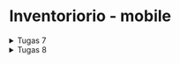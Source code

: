 # Inventoriorio - mobile

<details> 
<summary>Tugas 7</summary>

## Apa perbedaan utama antara stateless dan stateful widget dalam konteks pengembangan aplikasi Flutter?

Stateless widget dalam Flutter tidak menyimpan atau melacak perubahan status internal dan umumnya digunakan untuk tampilan statis. Sementara itu, stateful widget memiliki kemampuan untuk menyimpan dan melacak perubahan status internal, cocok untuk tampilan yang memerlukan pembaruan berdasarkan input atau interaksi pengguna. Stateful widget memerlukan lebih banyak sumber daya dan kompleksitas karena harus mengelola status internal.

| Stateless | Stateful |
| :-: | :-: | 
| Statis | Dinamis |
| Tidak bergantung pada perubahan data atau perilaku | Dapat berubah saat *runtime* tergantung data dan input user |
| Tidak memiliki state, di update hanya jika terdapat perubahan data | Memiliki state internal, di update jika ada perubahan input data atau state |
| Efisien dan sederhana | Lebih kompleks dan memerlukan lebih banyak sumber daya |

## Sebutkan seluruh widget yang kamu gunakan untuk menyelesaikan tugas ini dan jelaskan fungsinya masing-masing.

- MyApp: Berfungsi sebagai widget root dari aplikasi.
- MaterialApp: Mengatur konfigurasi dasar aplikasi seperti judul, tema, dan halaman beranda.
- MyHomePage: Menampilkan antarmuka utama aplikasi.
- Item: Merepresentasikan model item dengan atribut seperti name, icon, dan color.
- ItemCard: Merender kartu untuk setiap item dalam GridView
- GridView: Menampilkan daftar item dalam tata letak grid.
- Scaffold: Menyediakan struktur dasar aplikasi dengan AppBar dan body.
- AppBar: Menampilkan judul aplikasi di bagian atas.
- SingleChildScrollView: Memungkinkan kontennya untuk discroll jika kontennya melebihi ukuran layar.
- Column: Mengatur widget-Widget secara vertikal di dalam SingleChildScrollView.
- Padding: Menambahkan padding pada kontennya.
- Text: Menampilkan teks dengan style tertentu.

## Step by step pengimplementasian

- Menginstal flutter, lalu menginstall ekstensi dart dan flutter dalam vscode.
- Membuat proyek flutter baru dengan nama Inventoriorio
- Dalam direktori `lib`, membuat berkas baru dengan nama `menu.dart`.
- Dalam direktori `lib`, mengisi berkas `main.dart` dengan :
```dart
import 'package:flutter/material.dart';
import 'package:inventoriorio/menu.dart';

void main() {
  runApp(const MyApp());
}

class MyApp extends StatelessWidget {
  const MyApp({super.key});

  // This widget is the root of your application.
  @override
  Widget build(BuildContext context) {
    return MaterialApp(
        title: 'Inventoriorio Mobile',
        debugShowCheckedModeBanner: false,
        theme: ThemeData(
          // This is the theme of your application.
          //
          // TRY THIS: Try running your application with "flutter run". You'll see
          // the application has a blue toolbar. Then, without quitting the app,
          // try changing the seedColor in the colorScheme below to Colors.green
          // and then invoke "hot reload" (save your changes or press the "hot
          // reload" button in a Flutter-supported IDE, or press "r" if you used
          // the command line to start the app).
          //
          // Notice that the counter didn't reset back to zero; the application
          // state is not lost during the reload. To reset the state, use hot
          // restart instead.
          //
          // This works for code too, not just values: Most code changes can be
          // tested with just a hot reload.
          useMaterial3: true,
          colorScheme: ColorScheme.fromSeed(seedColor: Colors.indigo),
        ),
        home: MyHomePage());
  }
}
```
- Dalam direktori `lib`, mengisi berkas `menu.dart` dengan:
```dart
import 'package:flutter/material.dart';

class MyHomePage extends StatelessWidget {
  MyHomePage({Key? key}) : super(key: key);

  final List<Item> items = [
    Item("Lihat Item", Icons.checklist,
        const Color.fromARGB(255, 236, 191, 191)),
    Item("Tambah Item", Icons.add_shopping_cart,
        const Color.fromARGB(255, 177, 252, 206)),
    Item("Logout", Icons.logout, const Color.fromARGB(255, 206, 187, 250)),
  ];
  @override
  Widget build(BuildContext context) {
    return Scaffold(
      appBar: AppBar(
        title: const Text(
          'Inventoriorio',
        ),
      ),
      body: SingleChildScrollView(
        // Widget wrapper yang dapat discroll
        child: Padding(
          padding: const EdgeInsets.all(10.0), // Set padding dari halaman
          child: Column(
            // Widget untuk menampilkan children secara vertikal
            children: <Widget>[
              const Padding(
                padding: EdgeInsets.only(top: 10.0, bottom: 10.0),
                // Widget Text untuk menampilkan tulisan dengan alignment center dan style yang sesuai
                child: Text(
                  'Inventoriorio', // Text yang menandakan toko
                  textAlign: TextAlign.center,
                  style: TextStyle(
                    fontSize: 30,
                    fontWeight: FontWeight.bold,
                  ),
                ),
              ),
              // Grid layout
              GridView.count(
                // Container pada card kita.
                primary: true,
                padding: const EdgeInsets.all(20),
                crossAxisSpacing: 10,
                mainAxisSpacing: 10,
                crossAxisCount: 3,
                shrinkWrap: true,
                children: items.map((Item item) {
                  // Iterasi untuk setiap item
                  return ItemCard(item);
                }).toList(),
              ),
            ],
          ),
        ),
      ),
    );
  }
}

class Item {
  final String name;
  final IconData icon;
  final Color color;

  Item(this.name, this.icon, this.color);
}

class ItemCard extends StatelessWidget {
  final Item item;

  const ItemCard(this.item, {super.key}); // Constructor

  @override
  Widget build(BuildContext context) {
    return Material(
      color: item.color,
      child: InkWell(
        // Area responsive terhadap sentuhan
        onTap: () {
          // Memunculkan SnackBar ketika diklik
          ScaffoldMessenger.of(context)
            ..hideCurrentSnackBar()
            ..showSnackBar(SnackBar(
                content: Text("Kamu telah menekan tombol ${item.name}!")));
        },
        child: Container(
          // Container untuk menyimpan Icon dan Text
          padding: const EdgeInsets.all(8),
          child: Center(
            child: Column(
              mainAxisAlignment: MainAxisAlignment.center,
              children: [
                Icon(
                  item.icon,
                  color: Colors.black,
                  size: 30.0,
                ),
                const Padding(padding: EdgeInsets.all(3)),
                Text(
                  item.name,
                  textAlign: TextAlign.center,
                  style: const TextStyle(color: Colors.black),
                ),
              ],
            ),
          ),
        ),
      ),
    );
  }
}
```

</details>

<details> 
<summary>Tugas 8</summary>

## Jelaskan perbedaan antara Navigator.push() dan Navigator.pushReplacement(), disertai dengan contoh mengenai penggunaan kedua metode tersebut yang tepat!

Navigator.push():
- Digunakan untuk menambahkan layar baru ke dalam tumpukan navigasi.
- Memungkinkan pengguna kembali ke layar sebelumnya dengan menggunakan tombol kembali.
- Menambahkan layar baru di atas layar saat ini.
contoh penggunaan:
```dart
onTap: () {
  Navigator.push(
      context,
      MaterialPageRoute(
        builder: (context) => const ItemFormPage(),
      ));
}
```

Navigator.pushReplacement():
- Digunakan untuk menggantikan layar saat ini dengan layar baru.
- Tidak memungkinkan pengguna untuk kembali ke layar sebelumnya.
- Berguna ketika ingin menggantikan layar login dengan layar utama setelah pengguna berhasil masuk.
contoh penggunaan:
```dart 
onTap: () {
  Navigator.pushReplacement(
      context,
      MaterialPageRoute(
        builder: (context) => MyHomePage(),
      ));
}
```

## Jelaskan masing-masing layout widget pada Flutter dan konteks penggunaannya masing-masing!

1. Container: Widget dasar untuk mengatur properti seperti padding, margin, dan warna latar belakang. Digunakan sebagai wadah untuk elemen-elemen lainnya.
2. Row: Menyusun elemen-elemen secara horizontal.
3. Column: Menyusun elemen-elemen secara vertikal.
4. ListView: Menampilkan daftar elemen secara vertikal yang dapat di-scroll.
5. GridView: Menyusun elemen-elemen dalam bentuk grid, baik secara vertikal maupun horizontal.
6. Stack: Menumpuk elemen-elemen di atas satu sama lain. Digunakan untuk tata letak yang lebih kompleks, di mana elemen-elemen mungkin saling tumpang tindih.
7. Expanded: Digunakan di dalam Row atau Column untuk memberikan ruang yang setara untuk anak-anaknya, memanfaatkan sebanyak mungkin ruang yang tersedia.
8. Flexible: Memberikan fleksibilitas pada widget-child di dalam Row atau Column.
9. Wrap: Membungkus elemen-elemen ke baris baru jika melebihi lebar yang ditentukan.
10. SizedBox: Menentukan dimensi widget dengan lebar dan tinggi tertentu.

## Sebutkan apa saja elemen input pada form yang kamu pakai pada tugas kali ini dan jelaskan mengapa kamu menggunakan elemen input tersebut!

Elemen input yang dipakai untuk form adalah `TextFormField`, digunakan untuk memasukkan input berupa teks

1. TextFormField untuk Nama Item:
   - Decoration: Digunakan untuk memberikan hint, label, dan gaya border pada input.
   - onChanged: Mengambil nilai yang diinputkan dan menyimpannya ke dalam variabel `_name`.
   - Validator: Memastikan bahwa input tidak boleh kosong.

2. TextFormField untuk Jumlah Item:
   - Decoration: Memberikan hint, label, dan gaya border pada input.
   - onChanged: Mengambil nilai yang diinputkan, mengonversinya ke dalam tipe data `int`, dan menyimpannya ke dalam variabel `_amount`.
   - Validator: Memastikan bahwa input tidak boleh kosong dan harus berupa angka.

3. TextFormField untuk Deskripsi:
   - Decoration: Memberikan hint, label, dan gaya border pada input.
   - onChanged: Mengambil nilai yang diinputkan dan menyimpannya ke dalam variabel `_description`.
   - Validator: Memastikan bahwa input tidak boleh kosong.

## Bagaimana penerapan clean architecture pada aplikasi Flutter?

Clean Architecture berfokus pada pemisahan tanggung jawab dan ketergantungan antara lapisan-lapisan dalam aplikasi. Pada aplikasi Flutter, implementasi Clean Architecture melibatkan tiga lapisan utama: Presentation Layer, Domain Layer, dan Data Layer.
- Presentation Layer: Menangani tampilan dan UI.
- Domain Layer: Berisi logika dan aturan aplikasi.
- Data Layer: Menangani akses data.

## Step by step pengimplementasian

- Membuat navigasi dengan membuat drawer dengan nama berkas `left_drawer.dart` yang diisi:
```dart
import 'package:flutter/material.dart';
import 'package:inventoriorio/screens/menu.dart';
import 'package:inventoriorio/screens/item_form.dart'; 

class LeftDrawer extends StatelessWidget {
  const LeftDrawer({super.key});

  @override
  Widget build(BuildContext context) {
    return Drawer(
      child: ListView(
        children: [
          const DrawerHeader(
            decoration: BoxDecoration(
              color: Colors.indigo,
            ),
            child: Column(
              children: [
                Text(
                  'Item List',
                  textAlign: TextAlign.center,
                  style: TextStyle(
                    fontSize: 30,
                    fontWeight: FontWeight.bold,
                    color: Colors.white,
                  ),
                ),
                Padding(padding: EdgeInsets.all(10)),
                Text(
                  "Catat seluruh itemmu di sini!",
                  textAlign: TextAlign.center,
                  style: TextStyle(
                    fontSize: 15,
                    fontWeight: FontWeight.normal,
                    color: Colors.white,
                  ),
                ),
              ],
            ),
          ),
          ListTile(
            leading: const Icon(Icons.home_outlined),
            title: const Text('Halaman Utama'),
            // Bagian redirection ke MyHomePage
            onTap: () {
              Navigator.pushReplacement(
                  context,
                  MaterialPageRoute(
                    builder: (context) => MyHomePage(),
                  ));
            },
          ),
          ListTile(
            leading: const Icon(Icons.add_shopping_cart),
            title: const Text('Tambah Item'),
            // Bagian redirection ke ItemFormPage
            onTap: () {
              Navigator.pushReplacement(
                  context,
                  MaterialPageRoute(
                    builder: (context) => const ItemFormPage(),
                  ));
            },
          ),
        ],
      ),
    );
  }
}
```
- Kemudian membuat form input untuk menambahkan item dengan membuat berkas `item_form.dart` dan diisi:
```dart
import 'package:flutter/material.dart';
import 'package:inventoriorio/widgets/left_drawer.dart';

class ItemFormPage extends StatefulWidget {
  const ItemFormPage({super.key});

  @override
  State<ItemFormPage> createState() => _ItemFormPageState();
}

class _ItemFormPageState extends State<ItemFormPage> {
  final _formKey = GlobalKey<FormState>();
  String _name = "";
  int _amount = 0;
  String _description = "";
  @override
  Widget build(BuildContext context) {
    return Scaffold(
      appBar: AppBar(
        title: const Center(
          child: Text(
            'Form Tambah Item',
          ),
        ),
        backgroundColor: Colors.indigo,
        foregroundColor: Colors.white,
      ),
      drawer: const LeftDrawer(),
      body: Form(
        key: _formKey,
        child: SingleChildScrollView(
          child:
              Column(crossAxisAlignment: CrossAxisAlignment.start, children: [
            Padding(
              padding: const EdgeInsets.all(8.0),
              child: TextFormField(
                decoration: InputDecoration(
                  hintText: "Nama Item",
                  labelText: "Nama Item",
                  border: OutlineInputBorder(
                    borderRadius: BorderRadius.circular(5.0),
                  ),
                ),
                onChanged: (String? value) {
                  setState(() {
                    _name = value!;
                  });
                },
                validator: (String? value) {
                  if (value == null || value.isEmpty) {
                    return "Nama tidak boleh kosong!";
                  }
                  return null;
                },
              ),
            ),
            Padding(
              padding: const EdgeInsets.all(8.0),
              child: TextFormField(
                decoration: InputDecoration(
                  hintText: "Jumlah item",
                  labelText: "Jumlah item",
                  border: OutlineInputBorder(
                    borderRadius: BorderRadius.circular(5.0),
                  ),
                ),
                onChanged: (String? value) {
                  setState(() {
                    _amount = int.parse(value!);
                  });
                },
                validator: (String? value) {
                  if (value == null || value.isEmpty) {
                    return "Jumlah item tidak boleh kosong!";
                  }
                  if (int.tryParse(value) == null) {
                    return "Jumlah item harus berupa angka!";
                  }
                  return null;
                },
              ),
            ),
            Padding(
              padding: const EdgeInsets.all(8.0),
              child: TextFormField(
                decoration: InputDecoration(
                  hintText: "Deskripsi",
                  labelText: "Deskripsi",
                  border: OutlineInputBorder(
                    borderRadius: BorderRadius.circular(5.0),
                  ),
                ),
                onChanged: (String? value) {
                  setState(() {
                    _description = value!;
                  });
                },
                validator: (String? value) {
                  if (value == null || value.isEmpty) {
                    return "Deskripsi tidak boleh kosong!";
                  }
                  return null;
                },
              ),
            ),
            Align(
              alignment: Alignment.bottomCenter,
              child: Padding(
                padding: const EdgeInsets.all(8.0),
                child: ElevatedButton(
                  style: ButtonStyle(
                    backgroundColor: MaterialStateProperty.all(Colors.indigo),
                  ),
                  onPressed: () {
                    if (_formKey.currentState!.validate()) {
                      showDialog(
                        context: context,
                        builder: (context) {
                          return AlertDialog(
                            title: const Text('Item berhasil tersimpan'),
                            content: SingleChildScrollView(
                              child: Column(
                                crossAxisAlignment: CrossAxisAlignment.start,
                                children: [
                                  Text('Nama: $_name'),
                                  Text('Jumlah: $_amount'),
                                  Text('Deskripsi: $_description'),
                                ],
                              ),
                            ),
                            actions: [
                              TextButton(
                                child: const Text('OK'),
                                onPressed: () {
                                  Navigator.pop(context);
                                },
                              ),
                            ],
                          );
                        },
                      );
                    }
                    _formKey.currentState!.reset();
                  },
                  child: const Text(
                    "Save",
                    style: TextStyle(color: Colors.white),
                  ),
                ),
              ),
            ),
          ]),
        ),
      ),
    );
  }
}
```
- Selanjutnya memindahkan widget `Item` dari berkas `menu.dart` ke berkas baru `item_card.dart`.
- Menambahkan fungsi navigasi pada widget `ItemCard` saat tombol `Tambah Item` ditekan akan menuju ke form input, dengan memodifikasi isi dari atribut `onTap` pada `InkWell` menjadi:
```dart
...
Widget build(BuildContext context) {
    return Material(
      color: item.color,
      child: InkWell(
        // Area responsive terhadap sentuhan
        onTap: () {
          // Memunculkan SnackBar ketika diklik
          ScaffoldMessenger.of(context)
            ..hideCurrentSnackBar()
            ..showSnackBar(SnackBar(
                content: Text("Kamu telah menekan tombol ${item.name}!")));
          // Navigate ke route yang sesuai (tergantung jenis tombol)
          if (item.name == "Tambah Item") {
            Navigator.push(
                context,
                MaterialPageRoute(
                  builder: (context) => const ItemFormPage(),
                ));
          }
        },
        ...
```
- Melakukan pengaturan kembali pada berkas - berkas pada direktori `lib`. Membuat direktori baru dalam direktori `lib`, yaitu direktori `screens` dan `widgets`. Kemudian memindahkan berkas `item_form.dart` dan `menu.dart` ke direktori `screens`, dan memindahkan berkas `item_card.dart` dan `left_drawer.dart` ke direktori `widgets`.

</details>